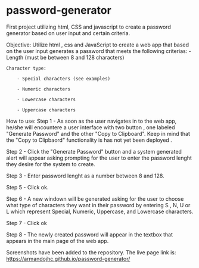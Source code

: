 # password-generator
First project utilizing html, CSS and javascript to create a password generator based on user input and certain criteria. 

Objective:
Utilize html , css and JavaScript to create a web app that based on the user input generates a password that meets the following criterias:
    - Length (must be between 8 and 128 characters)

    Character type:

        - Special characters (see examples)

        - Numeric characters

        - Lowercase characters

        - Uppercase characters

How to use:
Step 1 - As soon as the user navigates in to the web app,  he/she will encountere a user interface with two button , one labeled "Generate Password" and the other "Copy to Clipboard". Keep in mind that the "Copy to Clipbaord" functionality is has not yet been deployed .

Step 2 - Click the "Generate Password" button and a system generated alert will appear asking prompting for the user to enter the password lenght they desire for the system to create.

Step 3 - Enter password lenght as a number between 8 and 128.

Step 5 - Click ok.

Step 6 - A new windown will be generated asking for the user to choose what type of characters they want in their password by entering S , N, U or L which represent  Special, Numeric, Uppercase, and Lowercase characters.

Step 7 - Click ok 

Step 8 - The newly created password will appear in the textbox that appears in the main page of the web app. 




Screenshots have been added to the repository. 
The live page link is:
https://armandojhc.github.io/password-generator/







